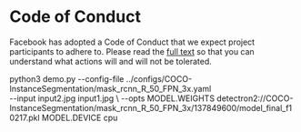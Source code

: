 # Code of Conduct

Facebook has adopted a Code of Conduct that we expect project participants to adhere to.
Please read the [full text](https://code.fb.com/codeofconduct/)
so that you can understand what actions will and will not be tolerated.
 

python3 demo.py --config-file ../configs/COCO-InstanceSegmentation/mask_rcnn_R_50_FPN_3x.yaml \
  --input input2.jpg input1.jpg \  --opts MODEL.WEIGHTS detectron2://COCO-InstanceSegmentation/mask_rcnn_R_50_FPN_3x/137849600/model_final_f10217.pkl MODEL.DEVICE cpu
